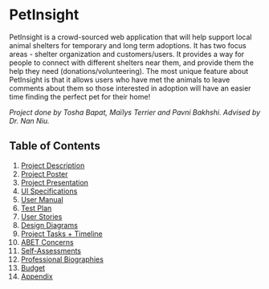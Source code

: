 # PetInsight

PetInsight is a crowd-sourced web application that will help support local animal shelters for temporary and long term adoptions. It has two focus areas - shelter organization and customers/users. It provides a way for people to connect with different shelters near them, and provide them the help they need (donations/volunteering). The most unique feature about PetInsight is that it allows users who have met the animals to leave comments about them so those interested in adoption will have an easier time finding the perfect pet for their home!

<em>Project done by Tosha Bapat, Maïlys Terrier and Pavni Bakhshi.
Advised by Dr. Nan Niu.</em>

## Table of Contents
1. [Project Description][2]
2. [Project Poster][13]
3. [Project Presentation][6]
4. [UI Specifications][12]
5. [User Manual][10]
6. [Test Plan][11]
7. [User Stories][3]
8. [Design Diagrams][1]
9. [Project Tasks + Timeline][4]
10. [ABET Concerns][5]
11. [Self-Assessments][7]
13. [Professional Biographies][8]
14. [Budget][9]
15. [Appendix][12]

[2]: https://github.com/mterrier23/PetInsights/blob/master/Project%20Report/PetInsight%20Project%20Proposal.docx
[3]: https://github.com/mterrier23/PetInsights/blob/master/Project%20Report/UserStories.md
[1]: https://github.com/mterrier23/PetInsights/tree/master/Project%20Report/DesignDiagrams
[4]: https://github.com/mterrier23/PetInsights/tree/master/Project%20Report/Milestones%2C%20Timeline%2C%20Effort%20Matrix
[5]: https://github.com/mterrier23/PetInsights/blob/master/Project%20Report/Project%20Constraints.md
[6]: https://www.youtube.com/watch?v=3MRGXLOR9Io&ab_channel=PavniBakhshi
[7]: https://github.com/mterrier23/PetInsights/tree/master/Project%20Report/Self%20Assessments
[8]: https://github.com/mterrier23/PetInsights/tree/master/Project%20Report/Biographies
[9]: https://github.com/mterrier23/PetInsights/blob/master/Project%20Report/Expense%20Report.md
[12]: https://github.com/mterrier23/PetInsights/blob/master/Project%20Report/UI%20Specifications.pdf
[10]: https://github.com/mterrier23/PetInsights/blob/master/Project%20Report/User%20Docs%20-%20Asgn%232.pdf
[11]: https://github.com/mterrier23/PetInsights/blob/master/Project%20Report/Test%20Plan.pdf
[12]: https://github.com/mterrier23/PetInsights/tree/master/Project%20Report/Appendix
[13]: https://github.com/mterrier23/PetInsights/blob/master/Project%20Report/Presentation%20Poster.pdf

